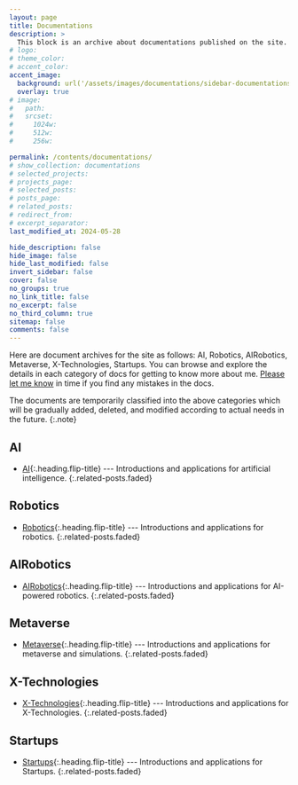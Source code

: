 ```yaml
---
layout: page
title: Documentations
description: >
  This block is an archive about documentations published on the site.
# logo:
# theme_color:
# accent_color:
accent_image:
  background: url('/assets/images/documentations/sidebar-documentations.jpg') center/cover
  overlay: true
# image:
#   path:
#   srcset:
#     1024w:
#     512w:
#     256w:

permalink: /contents/documentations/
# show_collection: documentations
# selected_projects:
# projects_page:
# selected_posts:
# posts_page:
# related_posts:
# redirect_from:
# excerpt_separator:
last_modified_at: 2024-05-28

hide_description: false
hide_image: false
hide_last_modified: false
invert_sidebar: false
cover: false
no_groups: true
no_link_title: false
no_excerpt: false
no_third_column: true
sitemap: false
comments: false
---
```

Here are document archives for the site as follows: AI, Robotics, AIRobotics, Metaverse, X-Technologies, Startups. You can browse and explore the details in each category of docs for getting to know more about me. [Please let me know](mailto:jade.cong@qq.com) in time if you find any mistakes in the docs.

The documents are temporarily classified into the above categories which will be gradually added, deleted, and modified according to actual needs in the future.
{:.note}

## AI

* [AI][AI]{:.heading.flip-title} --- Introductions and applications for artificial intelligence.
  {:.related-posts.faded}

## Robotics

* [Robotics][Robotics]{:.heading.flip-title} --- Introductions and applications for robotics.
  {:.related-posts.faded}

## AIRobotics

* [AIRobotics][AIRobotics]{:.heading.flip-title} --- Introductions and applications for AI-powered robotics.
  {:.related-posts.faded}

## Metaverse

* [Metaverse][Metaverse]{:.heading.flip-title} --- Introductions and applications for metaverse and simulations.
  {:.related-posts.faded}

## X-Technologies

* [X-Technologies][X-Technologies]{:.heading.flip-title} --- Introductions and applications for X-Technologies.
  {:.related-posts.faded}

## Startups

* [Startups][Startups]{:.heading.flip-title} --- Introductions and applications for Startups.
  {:.related-posts.faded}

[AI]: AI.md
[Robotics]: Robotics.md
[AIRobotics]: AIRobotics.md
[Metaverse]: Metaverse.md
[X-Technologies]: X-Technologies.md
[Startups]: Startups.md
